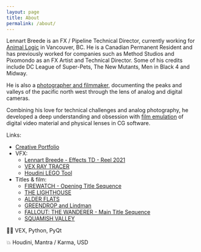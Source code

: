 ```yaml
---
layout: page
title: About
permalink: /about/
---
```


Lennart Breede is an FX / Pipeline Technical Director, currently working for
[Animal Logic][animal-logic] in Vancouver, BC. He is a Canadian Permanent Resident and
has previously worked for companies such as Method Studios and Pixomondo as an FX Artist
and Technical Director. Some of his credits include DC League of Super-Pets, The New 
Mutants, Men in Black 4 and Midway.

He is also a [photographer and filmmaker][harrison-hot-springs], documenting the
peaks and valleys of the pacific north west through the lens of analog and digital 
cameras.

Combining his love for technical challenges and analog photography, he developed a deep
understanding and obsession with [film emulation][lighthouse] of digital video material
and physical lenses in CG software.

Links:
- [Creative Portfolio](https://lennartbree.de)
- VFX:
  - [Lennart Breede - Effects TD - Reel 2021][fx-reel]
  - [VEX RAY TRACER][vex-ray-tracer]
  - [Houdini LEGO Tool](https://vimeo.com/297629704)
- Titles & film:
  - [FIREWATCH - Opening Title Sequence][firewatch]
  - [THE LIGHTHOUSE][lighthouse]
  - [ALDER FLATS](https://vimeo.com/579495779)
  - [GREENDROP and Lindman](https://vimeo.com/591109585)
  - [FALLOUT: THE WANDERER - Main Title Sequence][fallout]
  - [SQUAMISH VALLEY](https://vimeo.com/450945090)

🧑‍💻 VEX, Python, PyQt

💥 Houdini, Mantra / Karma, USD

[animal-logic]: https://animallogic.com/
[harrison-hot-springs]: https://lennartbree.de/shooting-film-in-harrison-hot-springs
[lighthouse]: https://vimeo.com/524458741
[fx-reel]: https://vimeo.com/506915213
[vex-ray-tracer]: https://vimeo.com/354673868
[firewatch]: https://vimeo.com/459940686
[fallout]: https://vimeo.com/250959353